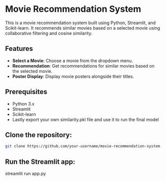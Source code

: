 # Movie Recommendation System

This is a movie recommendation system built using Python, Streamlit, and Scikit-learn. It recommends similar movies based on a selected movie using collaborative filtering and cosine similarity.

## Features

- **Select a Movie**: Choose a movie from the dropdown menu.
- **Recommendation**: Get recommendations for similar movies based on the selected movie.
- **Poster Display**: Display movie posters alongside their titles.

## Prerequisites

- Python 3.x
- Streamlit
- Scikit-learn
- Lastly export your own similarity.pkl file and use it to run the final model

## Clone the repository:

```bash
git clone https://github.com/your-username/movie-recommendation-system.git

```



## Run the Streamlit app:
streamlit run app.py

